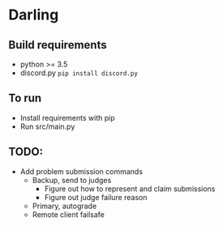 # Darling


## Build requirements
  - python  >= 3.5
  - discord.py `pip install discord.py`

## To run
  - Install requirements with pip
  - Run src/main.py

## TODO: 
- Add problem submission commands
  - Backup, send to judges
    - Figure out how to represent and claim submissions
    - Figure out judge failure reason
  - Primary, autograde
  - Remote client failsafe
